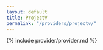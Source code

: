 ```yaml
---
layout: default
title: ProjectV
permalink: "/providers/projectv/"
---
```


{% include provider/provider.md %}

